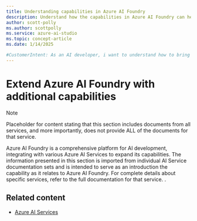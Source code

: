 ```yaml
---
title: Understanding capabilities in Azure AI Foundry
description: Understand how the capabilities in Azure AI Foundry can help you build AI solutions.
author: scott-polly
ms.author: scottpolly
ms.service: azure-ai-studio
ms.topic: concept-article  
ms.date: 1/14/2025

#CustomerIntent: As an AI developer, i want to understand how to bring in additional functionality to Azure AI Foundry.
---
```



# Extend Azure AI Foundry with additional capabilities

<!--
Draft content to not have a blank page. The idea is to explain that this section includes documents from all services, and more importantly, does not provide ALL of the documents for that service.

-->


> [!NOTE]
> Placeholder for content stating that this section includes documents from all services, and more importantly, does not provide ALL of the documents for that service.


Azure AI Foundry is a comprehensive platform for AI development, integrating with various Azure AI Services to expand its capabilities. The information presented in this section is imported from individual AI Service documentation sets and is intended to serve as an introduction the capability as it relates to Azure AI Foundry. For complete details about specific services, refer to the full documentation for that service. .


## Related content


- [Azure AI Services ](../../ai-services/index.yml)
